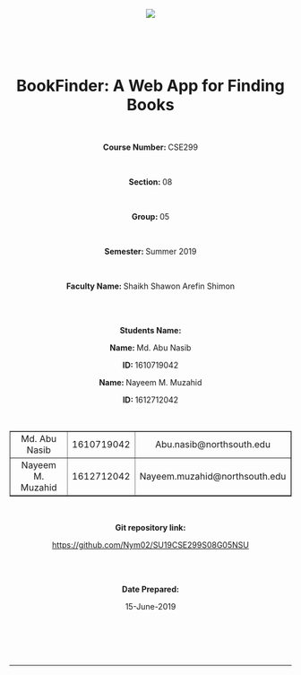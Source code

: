 <p align='center'><img src='https://elmsprodcdnendpoint.azureedge.net/attachments/15/2bfe67c5-2678-e011-969d-0030487d8897/46f5b6ce-3ea8-47ed-8444-80b87ed980cd.png'/></p>

<br/>
<br/>
<br/>

<h1 align='center'>BookFinder: A Web App for Finding Books</h1>
<br/>
<p align="center">
    <p align='center'><b>Course Number: </b> CSE299</p>
    <br/>
    <p align='center'><b>Section: </b>08</p>
    <br/>
    <p align='center'><b>Group: </b>05</p>
    <br/>
    <p align='center'><b>Semester: </b>Summer 2019</p>
    <br/>
    <p align='center'><b>Faculty Name: </b>Shaikh Shawon Arefin Shimon</p>

</p>
<br/>
<br/>

<p align='center'><b>Students Name: </b></p>
<p align='center'><b>Name: </b> Md. Abu Nasib</p>
<p align='center'><b>ID: </b> 1610719042</p>
<p align='center'><b>Name: </b> Nayeem M. Muzahid</p>
<p align='center'><b>ID: </b> 1612712042</p>

<br/>
<table align='center' border='1px solid black'>
    <tbody align='center' >
        <tr align='center'>
            <td align='center'>Md. Abu Nasib</td>
            <td align='center'>1610719042</td>
            <td align='center'>Abu.nasib@northsouth.edu</td>
        </tr>
        <tr align='center'>
            <td align='center'>Nayeem M. Muzahid</td>
            <td align='center'>1612712042</td>
            <td align='center'>Nayeem.muzahid@northsouth.edu</td>
        </tr>
    </tbody>
</table>
<br>
<p align='center'><b>Git repository link: </b></p>

<p align='center'><a  href='https://github.com/Nym02/SU19CSE299S08G05NSU'>https://github.com/Nym02/SU19CSE299S08G05NSU</a></p>

<br/>
<br/>
<p align='center'><b>Date Prepared:</b></p>
<p align='center'>15-June-2019</p>
<br/>
<br/>
<br/>
<br/>
<hr/>
